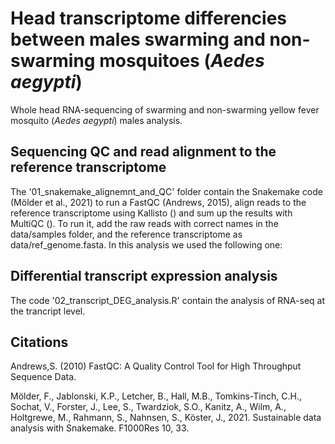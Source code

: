 # Head transcriptome differencies between males swarming and non-swarming mosquitoes (<i>Aedes aegypti</i>)
Whole head RNA-sequencing of swarming and non-swarming yellow fever mosquito (<i>Aedes aegypti</i>) males analysis.  

## Sequencing QC and read alignment to the reference transcriptome

The '01_snakemake_alignemnt_and_QC' folder contain the Snakemake code (Mölder et al., 2021) to run a FastQC (Andrews, 2015), align reads to the reference transcriptome using Kallisto () and sum up the results with MultiQC (). 
To run it, add the raw reads with correct names in the data/samples folder, and the reference transcriptome as data/ref_genome.fasta. In this analysis we used the following one: 

## Differential transcript expression analysis

The code '02_transcript_DEG_analysis.R' contain the analysis of RNA-seq at the trancript level. 

## Citations 

Andrews,S. (2010) FastQC: A Quality Control Tool for High Throughput Sequence Data.

Mölder, F., Jablonski, K.P., Letcher, B., Hall, M.B., Tomkins-Tinch, C.H., Sochat, V., Forster, J., Lee, S., Twardziok, S.O., Kanitz, A., Wilm, A., Holtgrewe, M., Rahmann, S., Nahnsen, S., Köster, J., 2021. Sustainable data analysis with Snakemake. F1000Res 10, 33.






